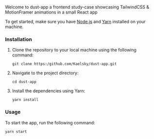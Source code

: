 Welcome to dust-app a frontend study-case showcasing TailwindCSS & MotionFramer animations in a small React app

To get started, make sure you have [Node.js](https://nodejs.org/) and [Yarn](https://yarnpkg.com/) installed on your machine.

### Installation

1.  Clone the repository to your local machine using the following command:

    ```
    git clone https:/github.com/Kaelsky/dust-app.git
    ```

2.  Navigate to the project directory:

    ```
    cd dust-app
    ```

3.  Install the dependencies using Yarn:

    ```
    yarn install
    ```

### Usage

To start the app, run the following command:

```
yarn start
```
